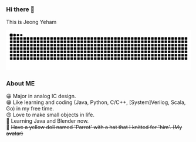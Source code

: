 ### Hi there 👋 
This is Jeong Yeham

<picture>
  <source media="(prefers-color-scheme: dark)" srcset="https://raw.githubusercontent.com/jeongyeham/jeongyeham/output/github-contribution-grid-snake-dark.svg">
  <source media="(prefers-color-scheme: light)" srcset="https://raw.githubusercontent.com/jeongyeham/jeongyeham/output/github-contribution-grid-snake.svg">
  <img alt="github contribution grid snake animation" src="https://raw.githubusercontent.com/jeongyeham/jeongyeham/output/github-contribution-grid-snake.svg">
</picture>

### About ME
😀 Major in analog IC design.<br>
😁 Like learning and coding (Java, Python, C/C++, [System]Verilog, Scala, Go) in my free time.<br>
😍 Love to make small objects in life.<br>
🤤 Learning Java and Blender now.<br>
🦜 ~~Have a yellow doll named 'Parrot' with a hat that I knitted for 'him'. (My avatar)~~
